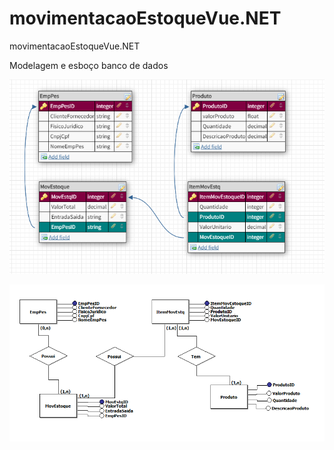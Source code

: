 # movimentacaoEstoqueVue.NET
movimentacaoEstoqueVue.NET

Modelagem e esboço banco de dados

<p align="center">
  <img width="1200" height:"1200" src="MovEstqZdzCodeWeb/assets/bddesigner-bancomovimentacao.png">
</p>

<p align="center">
  <img width="1200" height:"1200" src="MovEstqZdzCodeWeb/assets/brmodelo-bancomovimentacao.png">
</p>
